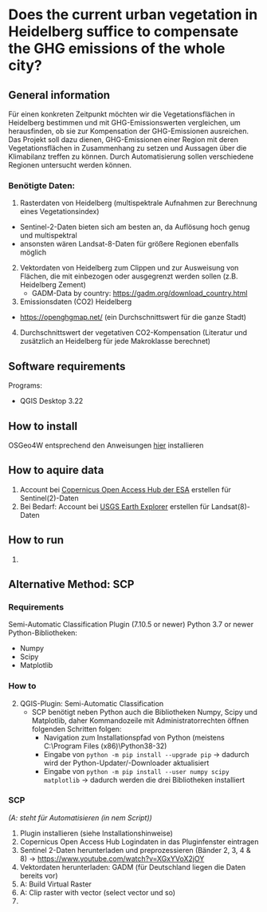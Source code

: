 # Does the current urban vegetation in Heidelberg suffice to compensate the GHG emissions of the whole city?

## General information

Für einen konkreten Zeitpunkt möchten wir die Vegetationsflächen in Heidelberg bestimmen und mit GHG-Emissionswerten vergleichen, um herausfinden, ob sie zur Kompensation der GHG-Emissionen ausreichen. Das Projekt soll dazu dienen, GHG-Emissionen einer Region mit deren Vegetationsflächen in Zusammenhang zu setzen und Aussagen über die Klimabilanz treffen zu können. Durch Automatisierung sollen verschiedene Regionen untersucht werden können.

### Benötigte Daten:

1. Rasterdaten von Heidelberg (multispektrale Aufnahmen zur Berechnung eines Vegetationsindex)
  - Sentinel-2-Daten bieten sich am besten an, da Auflösung hoch genug und multispektral
  - ansonsten wären Landsat-8-Daten für größere Regionen ebenfalls möglich
2. Vektordaten von Heidelberg zum Clippen und zur Ausweisung von Flächen, die mit einbezogen oder ausgegrenzt werden sollen (z.B. Heidelberg Zement)
   - GADM-Data by country: https://gadm.org/download_country.html
3. Emissionsdaten (CO2) Heidelberg
  - https://openghgmap.net/ (ein Durchschnittswert für die ganze Stadt)
4. Durchschnittswert der vegetativen CO2-Kompensation (Literatur und zusätzlich an Heidelberg für jede Makroklasse berechnet)

## Software requirements

Programs:
- QGIS Desktop 3.22

## How to install

OSGeo4W entsprechend den Anweisungen <a href="https://github.com/fossgis2122/home/blob/cef5499f150e6735b5d9f61ed512bb196de57ced/docs/course_preparation.md">hier</a> installieren 

## How to aquire data

1. Account bei <a href="https://scihub.copernicus.eu/dhus/#/self-registration">Copernicus Open Access Hub der ESA</a> erstellen für Sentinel(2)-Daten
2. Bei Bedarf: Account bei <a href="https://earthexplorer.usgs.gov/">USGS Earth Explorer</a> erstellen für Landsat(8)-Daten

## How to run

1. 


## Alternative Method: SCP

### Requirements

Semi-Automatic Classification Plugin (7.10.5 or newer)
Python 3.7 or newer
Python-Bibliotheken:
- Numpy
- Scipy
- Matplotlib

### How to

2. QGIS-Plugin: Semi-Automatic Classification
    - SCP benötigt neben Python auch die Bibliotheken Numpy, Scipy und Matplotlib, daher Kommandozeile mit Administratorrechten öffnen folgenden Schritten folgen: 
      - Navigation zum Installationspfad von Python (meistens C:\Program Files (x86)\Python38-32)
      - Eingabe von `python -m pip install --upgrade pip` -> dadurch wird der Python-Updater/-Downloader aktualisiert
      - Eingabe von `python -m pip install --user numpy scipy matplotlib` -> dadurch werden die drei Bibliotheken installiert


### SCP

*(A: steht für Automatisieren (in nem Script))*
1. Plugin installieren (siehe Installationshinweise)
2. Copernicus Open Access Hub Logindaten in das Pluginfenster eintragen
3. Sentinel 2-Daten herunterladen und preprozessieren (Bänder 2, 3, 4 & 8) -> https://www.youtube.com/watch?v=XGxYVoX2jOY
4. Vektordaten herunterladen: GADM (für Deutschland liegen die Daten bereits vor)
5. A: Build Virtual Raster
6. A: Clip raster with vector (select vector und so)
7. 
